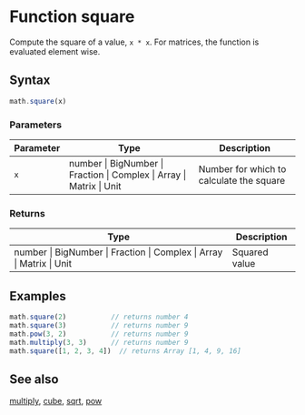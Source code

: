 <!-- Note: This file is automatically generated from source code comments. Changes made in this file will be overridden. -->
# Function square
Compute the square of a value, `x * x`.
For matrices, the function is evaluated element wise.
## Syntax
```js
math.square(x)
```
### Parameters
Parameter | Type | Description
--------- | ---- | -----------
`x` | number &#124; BigNumber &#124; Fraction &#124; Complex &#124; Array &#124; Matrix &#124; Unit |  Number for which to calculate the square
### Returns
Type | Description
---- | -----------
number &#124; BigNumber &#124; Fraction &#124; Complex &#124; Array &#124; Matrix &#124; Unit |  Squared value
## Examples
```js
math.square(2)           // returns number 4
math.square(3)           // returns number 9
math.pow(3, 2)           // returns number 9
math.multiply(3, 3)      // returns number 9
math.square([1, 2, 3, 4])  // returns Array [1, 4, 9, 16]
```
## See also
[multiply](multiply.md),
[cube](cube.md),
[sqrt](sqrt.md),
[pow](pow.md)
